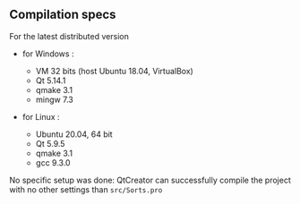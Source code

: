 ## Compilation specs
For the latest distributed version

- for Windows :
    - VM 32 bits (host Ubuntu 18.04, VirtualBox)
    - Qt 5.14.1
    - qmake 3.1
    - mingw 7.3


- for Linux :
    - Ubuntu 20.04, 64 bit
    - Qt 5.9.5
    - qmake 3.1
    - gcc 9.3.0


No specific setup was done: QtCreator can successfully compile the project with no other settings than `src/Sorts.pro`
